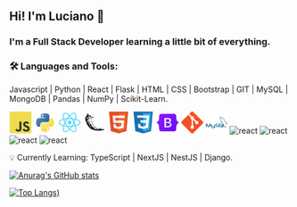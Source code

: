 ## Hi! I'm Luciano 👋

### I'm a Full Stack Developer learning a little bit of everything.


<h3 align="left">🛠️ Languages and Tools:</h3>
Javascript | Python | React | Flask | HTML | CSS | Bootstrap | GIT | MySQL | MongoDB | Pandas |
NumPy | Scikit-Learn. 

<p align="left">

<img src="https://github.com/devicons/devicon/blob/master/icons/javascript/javascript-original.svg" alt="Javascript" width="40" height="40"/>

<img src="https://github.com/devicons/devicon/blob/master/icons/python/python-original.svg" alt="Python" width="40" height="40"/>

<img src="https://github.com/devicons/devicon/blob/master/icons/react/react-original.svg" alt="React" width="40" height="40"/>

<img src="https://github.com/devicons/devicon/blob/master/icons/flask/flask-original.svg" alt="Flask" width="40" height="40"/>

<img src="https://github.com/devicons/devicon/blob/master/icons/html5/html5-original.svg" alt="HTML" width="40" height="40"/>

<img src="https://github.com/devicons/devicon/blob/master/icons/css3/css3-original.svg" alt="CSS" width="40" height="40"/>

<img src="https://github.com/devicons/devicon/blob/master/icons/bootstrap/bootstrap-original.svg" alt="Bootstrap" width="40" height="40"/>

<img src="https://github.com/devicons/devicon/blob/master/icons/git/git-original.svg" alt="Git" width="40" height="40"/>

<img src="https://github.com/devicons/devicon/blob/master/icons/mysql/mysql-plain-wordmark.svg" alt="MySQL" width="40" height="40"/>

<img src="" alt="react" width="40" height="40"/>

<img src="" alt="react" width="40" height="40"/>

<img src="" alt="react" width="40" height="40"/>

<img src="" alt="react" width="40" height="40"/>



</p>

💡 Currently Learning: TypeScript | NextJS | NestJS | Django.

[![Anurag's GitHub stats](https://github-readme-stats.vercel.app/api?username=Luciano-C&show_icons=true&theme=dark)](https://github.com/anuraghazra/github-readme-stats)

[![Top Langs](https://github-readme-stats.vercel.app/api/top-langs/?username=Luciano-C&layout=compact&theme=dark))](https://github.com/Luciano-C/github-readme-stats)

